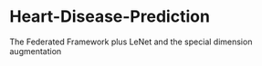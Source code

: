 # Heart-Disease-Prediction
The Federated Framework plus LeNet and the special dimension augmentation

